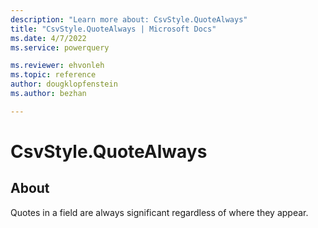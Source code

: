 ```yaml
---
description: "Learn more about: CsvStyle.QuoteAlways"
title: "CsvStyle.QuoteAlways | Microsoft Docs"
ms.date: 4/7/2022
ms.service: powerquery

ms.reviewer: ehvonleh
ms.topic: reference
author: dougklopfenstein
ms.author: bezhan

---
```

# CsvStyle.QuoteAlways

## About

Quotes in a field are always significant regardless of where they appear.
